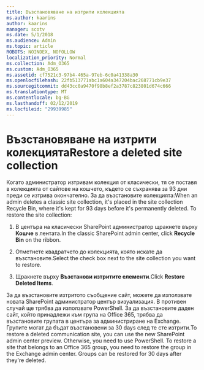 ```yaml
---
title: Възстановяване на изтрити колекцията
ms.author: kaarins
author: kaarins
manager: scotv
ms.date: 5/1/2018
ms.audience: Admin
ms.topic: article
ROBOTS: NOINDEX, NOFOLLOW
localization_priority: Normal
ms.collection: Adm_O365
ms.custom: Adm_O365
ms.assetid: cf7521c3-97b4-465a-97eb-6c0a41338a30
ms.openlocfilehash: 22fb513771abc1a604a347204bac268771cb9e37
ms.sourcegitcommit: dd43cc0a9470f98b8ef2a3787c823801d674c666
ms.translationtype: MT
ms.contentlocale: bg-BG
ms.lasthandoff: 02/12/2019
ms.locfileid: "29939985"
---
```

# <a name="restore-a-deleted-site-collection"></a><span data-ttu-id="592d7-102">Възстановяване на изтрити колекцията</span><span class="sxs-lookup"><span data-stu-id="592d7-102">Restore a deleted site collection</span></span>

<span data-ttu-id="592d7-p101">Когато администратор изтривам колекция от класически, тя се поставя в колекцията от сайтове на кошчето, където се съхранява за 93 дни преди се изтрива окончателно. За да възстановите колекцията:</span><span class="sxs-lookup"><span data-stu-id="592d7-p101">When an admin deletes a classic site collection, it's placed in the site collection Recycle Bin, where it's kept for 93 days before it's permanently deleted. To restore the site collection:</span></span>
  
1. <span data-ttu-id="592d7-105">В центъра на класически SharePoint администратор щракнете върху **Кошче** в лентата.</span><span class="sxs-lookup"><span data-stu-id="592d7-105">In the classic SharePoint admin center, click **Recycle Bin** on the ribbon.</span></span> 
    
2. <span data-ttu-id="592d7-106">Отметнете квадратчето до колекцията, която искате да възстановите.</span><span class="sxs-lookup"><span data-stu-id="592d7-106">Select the check box next to the site collection you want to restore.</span></span>
    
3. <span data-ttu-id="592d7-107">Щракнете върху **Възстанови изтритите елементи**.</span><span class="sxs-lookup"><span data-stu-id="592d7-107">Click **Restore Deleted Items**.</span></span>
    
<span data-ttu-id="592d7-p102">За да възстановите изтритото съобщение сайт, можете да използвате новата SharePoint администратор център визуализация. В противен случай ще трябва да използвате PowerShell. За да възстановите даден сайт, който принадлежи към група на Office 365, трябва да възстановите групата в центъра за администриране на Exchange. Групите могат да бъдат възстановени за 30 days след те сте изтрити.</span><span class="sxs-lookup"><span data-stu-id="592d7-p102">To restore a deleted communication site, you can use the new SharePoint admin center preview. Otherwise, you need to use PowerShell. To restore a site that belongs to an Office 365 group, you need to restore the group in the Exchange admin center. Groups can be restored for 30 days after they're deleted.</span></span>
  


